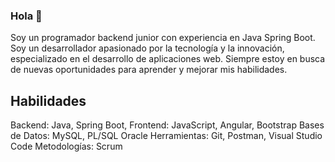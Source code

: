 ### Hola 👋

Soy un programador backend junior con experiencia en Java Spring Boot. Soy un desarrollador apasionado por la tecnología y la innovación, especializado en el desarrollo de aplicaciones web. Siempre estoy en busca de nuevas oportunidades para aprender y mejorar mis habilidades.


## Habilidades
Backend: Java, Spring Boot, 
Frontend: JavaScript, Angular, Bootstrap
Bases de Datos: MySQL, PL/SQL Oracle
Herramientas: Git, Postman, Visual Studio Code
Metodologías: Scrum

<!--
### Competencias Blandas
Me destaco por ser un  pensador crítico con habilidades para la resolución de problemas y el trabajo en equipo. Valoro la colaboración y tengo una fuerte fuerza de voluntad y esfuerzo.

### Manejo de Versiones
Tengo experiencia en el manejo de versiones utilizando Git y GitHub, lo que me permite gestionar eficientemente los cambios en el código.



**ericksolar/ericksolar** is a ✨ _special_ ✨ repository because its `README.md` (this file) appears on your GitHub profile.

Here are some ideas to get you started:

- 🔭 I’m currently working on ...
- 🌱 I’m currently learning ...
- 👯 I’m looking to collaborate on ...
- 🤔 I’m looking for help with ...
- 💬 Ask me about ...
- 📫 How to reach me: ...
- 😄 Pronouns: ...
- ⚡ Fun fact: ...
-->
